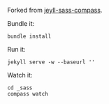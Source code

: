 Forked from [jeyll-sass-compass](https://github.com/israveri/jekyll-sass-compass).

Bundle it:

    bundle install

Run it:

    jekyll serve -w --baseurl ''

Watch it:

    cd _sass
    compass watch

